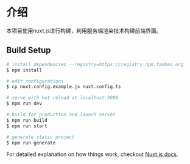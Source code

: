 # 介绍

本项目使用nuxt.js进行构建，利用服务端渲染技术构建前端界面。

## Build Setup

``` bash
# install dependencies --registry=https://registry.npm.taobao.org
$ npm install

# edit configurations
$ cp nuxt.config.example.js nuxt.config.ts

# serve with hot reload at localhost:3000
$ npm run dev

# build for production and launch server
$ npm run build
$ npm run start

# generate static project
$ npm run generate
```

For detailed explanation on how things work, checkout [Nuxt.js docs](https://nuxtjs.org).
